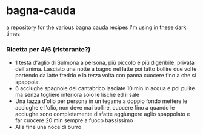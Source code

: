 # bagna-cauda
a repository for the various bagna cauda recipes I'm using in these dark times


### Ricetta per 4/6 (ristorante?)

* 1 testa d'aglio di Sulmona a persona, più piccolo e più digeribile, privata dell'anima. Lasciato una notte a bagno nel latte poi fatto bollire due volte partendo da latte freddo e la terza volta con panna cuocere fino a che si spappola. 
* 6 acciughe spagnole del cantabrico lasciate 10 min in acqua e poi pulite ma senza togliere interiora solo le lische ed il sale
* Una tazza d'olio per persona in un tegame a doppio fondo mettere le acciughe e l'olio, non deve mai bollire, cuocere fino a quando le acciughe sono completamente disfatte aggiungere aglio spappolato e far cuocere 20 min sempre a fuoco bassissimo
* Alla fine una noce di burro
